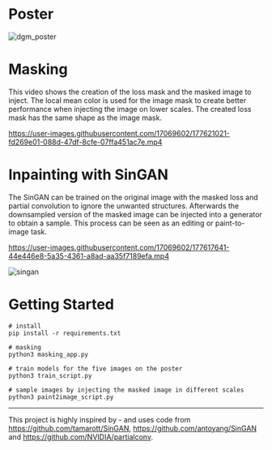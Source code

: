 
# Poster
![dgm_poster](https://user-images.githubusercontent.com/17069602/177596909-06033766-c56b-463f-a311-24fa39cf90be.jpg)

# Masking
This video shows the creation of the loss mask and the masked image to inject. The local mean color is used for the image mask to create better performance when injecting the image on lower scales. The created loss mask has the same shape as the image mask.



https://user-images.githubusercontent.com/17069602/177621021-fd269e01-088d-47df-8cfe-07ffa451ac7e.mp4




# Inpainting with SinGAN
The SinGAN can be trained on the original image with the masked loss and partial convolution to ignore the unwanted structures. Afterwards the downsampled version of the masked image can be injected into a generator to obtain a sample. This process can be seen as an editing or paint-to-image task.



https://user-images.githubusercontent.com/17069602/177617641-44e446e8-5a35-4361-a8ad-aa35f7189efa.mp4



![singan](https://user-images.githubusercontent.com/17069602/177598485-8849222d-efc5-491c-9c4c-7d47b280694d.png)


# Getting Started

```
# install
pip install -r requirements.txt

# masking
python3 masking_app.py

# train models for the five images on the poster
python3 train_script.py

# sample images by injecting the masked image in different scales
python3 paint2image_script.py
```
---

This project is highly inspired by - and uses code from https://github.com/tamarott/SinGAN, https://github.com/antoyang/SinGAN and https://github.com/NVIDIA/partialconv.
